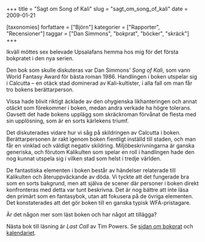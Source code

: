 +++
title = "Sagt om Song of Kali"
slug = "sagt_om_song_of_kali"
date = 2009-01-21

[taxonomies]
forfattare = ["Björn"]
kategorier = ["Rapporter", "Recensioner"]
taggar = ["Dan Simmons", "bokprat", "böcker", "skräck"]
+++

Ikväll möttes sex belevade Upsalafans hemma hos mig för det första bokpratet
i den nya serien.

Den bok som skulle diskuteras var Dan Simmons' _Song of Kali_, som vann World
Fantasy Award för bästa roman 1986. Handlingen i boken utspelar sig i
Calcutta – en otäck stad dominerad av Kali-kultister, i alla fall om man får
tro bokens berättarperson.

<!-- more -->

Vissa hade blivit riktigt äcklade av den ohygienska likhanteringen och annat
otäckt som förekommer i boken, medan andra verkade ha högre tolerans. Oavsett
det hade bokens upplägg som skräckroman förvånat de flesta med sin
upplösning, som är en sorts kärlekens triumf.

Det diskuterades vidare hur vi såg på skildringen av Calcutta i boken.
Berättarpersonen är rakt igenom boken fientligt inställd till staden, och man
får en vinklad och väldigt negativ skildring. Miljöbeskrivningarna är ganska
generiska, och förutom Kalikulten som spelar en roll i handlingen hade den
nog kunnat utspela sig i vilken stad som helst i tredje världen.

De fantastiska elementen i boken består av händelser relaterade till
Kalikulten och återuppväckande av döda. Vi tyckte att det fungerade bra som
en sorts bakgrund, men att själva de scener där personer i boken direkt
konfronteras med detta var tunt beskrivna. Det är nog bättre att inte läsa
den primärt som en fantasybok, utan att fokusera på de övriga elementen. Det
konstaterades att det gör boken till en ganska typisk WFA-pristagare.

Är det någon mer som läst boken och har något att tillägga?

Nästa bok till läsning är _Last Call_ av Tim Powers. Se [sidan om
bokprat](bokprat) och [kalendariet](kalender).
